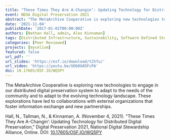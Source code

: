 ```yaml
---
title: "These Times They Are A-Changin’: Updating Technology for Distributed Digital Preservation"
event: NDSA Digital Preservation 2021
abstract: "The MetaArchive Cooperative is exploring new technologies to engage in our distributed digital preservation system to adapt to the needs of the community and to adapt to the evolving technology landscape. These explorations have led to collaborations with external organizations that foster information exchange and new partnerships."
date: '2021-11-04'
publishDate: '2017-01-01T00:00:00Z'
authors: [Nathan Hall, admin, Alex Kinnaman]
tags: [Distributed Infrastructure, Sustainability, Software Defined Storage, MetaArchive]
categories: [Peer Reviewed]
projects: [mycelium]
featured: false
url_pdf: ''
url_slides: 'https://osf.io/download/t25fu/'
url_video: 'https://youtu.be/UOb0UA5FcPA'
doi: 10.17605/OSF.IO/WQ5PY
---
```

The MetaArchive Cooperative is exploring new technologies to engage in our distributed digital preservation system to adapt to the needs of the community and to adapt to the evolving technology landscape. These explorations have led to collaborations with external organizations that foster information exchange and new partnerships.

Hall, N., Tallman, N., & Kinnaman, A. (November 4, 2021). "These Times They Are A-Changin’: Updating Technology for Distributed Digital Preservation," Digital Preservation 2021, National Digital Stewardship Alliance, Online. DOI: [10.17605/OSF.IO/WQ5PY](https://doi.org/10.17605/OSF.IO/WQ5PY)